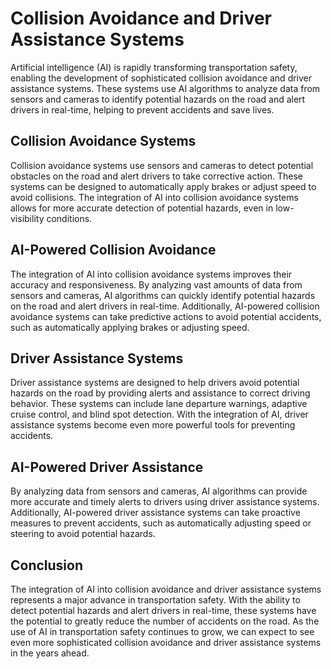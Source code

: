 Collision Avoidance and Driver Assistance Systems
========================================================================================================

Artificial intelligence (AI) is rapidly transforming transportation safety, enabling the development of sophisticated collision avoidance and driver assistance systems. These systems use AI algorithms to analyze data from sensors and cameras to identify potential hazards on the road and alert drivers in real-time, helping to prevent accidents and save lives.

Collision Avoidance Systems
---------------------------

Collision avoidance systems use sensors and cameras to detect potential obstacles on the road and alert drivers to take corrective action. These systems can be designed to automatically apply brakes or adjust speed to avoid collisions. The integration of AI into collision avoidance systems allows for more accurate detection of potential hazards, even in low-visibility conditions.

AI-Powered Collision Avoidance
------------------------------

The integration of AI into collision avoidance systems improves their accuracy and responsiveness. By analyzing vast amounts of data from sensors and cameras, AI algorithms can quickly identify potential hazards on the road and alert drivers in real-time. Additionally, AI-powered collision avoidance systems can take predictive actions to avoid potential accidents, such as automatically applying brakes or adjusting speed.

Driver Assistance Systems
-------------------------

Driver assistance systems are designed to help drivers avoid potential hazards on the road by providing alerts and assistance to correct driving behavior. These systems can include lane departure warnings, adaptive cruise control, and blind spot detection. With the integration of AI, driver assistance systems become even more powerful tools for preventing accidents.

AI-Powered Driver Assistance
----------------------------

By analyzing data from sensors and cameras, AI algorithms can provide more accurate and timely alerts to drivers using driver assistance systems. Additionally, AI-powered driver assistance systems can take proactive measures to prevent accidents, such as automatically adjusting speed or steering to avoid potential hazards.

Conclusion
----------

The integration of AI into collision avoidance and driver assistance systems represents a major advance in transportation safety. With the ability to detect potential hazards and alert drivers in real-time, these systems have the potential to greatly reduce the number of accidents on the road. As the use of AI in transportation safety continues to grow, we can expect to see even more sophisticated collision avoidance and driver assistance systems in the years ahead.
